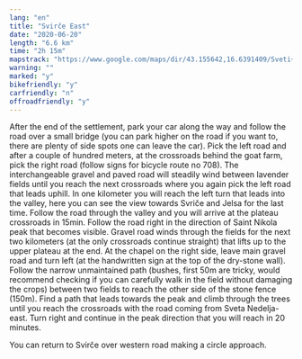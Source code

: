 ```yaml
---
lang: "en"
title: "Svirče East"
date: "2020-06-20"
length: "6.6 km"
time: "2h 15m"
mapstrack: "https://www.google.com/maps/dir/43.155642,16.6391409/Sveti+Nikola,+21465,+Svir%C4%8De/@43.1488575,16.5914961,13z/data=!4m9!4m8!1m0!1m5!1m1!1s0x134a7e589243301b:0xb511ab261b2d9d7e!2m2!1d16.597556!2d43.144528!3e2!5m1!1e4"
warning: ""
marked: "y"
bikefriendly: "y"
carfriendly: "n"
offroadfriendly: "y"
---
```


After the end of the settlement, park your car along the way and follow the road over a small bridge (you can park higher on the road if you want to, there are plenty of side spots one can leave the car). Pick the left road and after a couple of hundred meters, at the crossroads behind the goat farm, pick the right road (follow signs for bicycle route no 708). The interchangeable gravel and paved road will steadily wind between lavender fields until you reach the next crossroads where you again pick the left road that leads uphill. In one kilometer you will reach the left turn that leads into the valley, here you can see the view towards Svriče and Jelsa for the last time. Follow the road through the valley and you will arrive at the plateau crossroads in 15min. Follow the road right in the direction of Saint Nikola peak that becomes visible. Gravel road winds through the fields for the next two kilometers (at the only crossroads continue straight) that lifts up to the upper plateau at the end. At the chapel on the right side, leave main gravel road and turn left (at the handwritten sign at the top of the dry-stone wall). Follow the narrow unmaintained path (bushes, first 50m are tricky, would recommend checking if you can carefully walk in the field without damaging the crops) between two fields to reach the other side of the stone fence (150m). Find a path that leads towards the peak and climb through the trees until you reach the crossroads with the road coming from Sveta Nedelja-east. Turn right and continue in the peak direction that you will reach in 20 minutes.

You can return to Svirče over western road making a circle approach.

